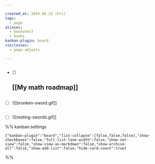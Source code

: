 ```yaml
---

created_at: 2024.08.23 (Fri)
tags:
  - page
aliases:
  - bookshelf
  - books
kanban-plugin: board
cssclasses:
  - page-adjusts

---
```


## 

- [ ] ## [[My math roadmap]]


## 

- [ ] ![[bronken-sword.gif]]


## 

- [ ] ![[resting-swords.gif]]




%% kanban:settings
```
{"kanban-plugin":"board","list-collapse":[false,false,false],"show-checkboxes":false,"full-list-lane-width":false,"show-set-view":false,"show-view-as-markdown":false,"show-archive-all":false,"show-add-list":false,"hide-card-count":true}
```
%%